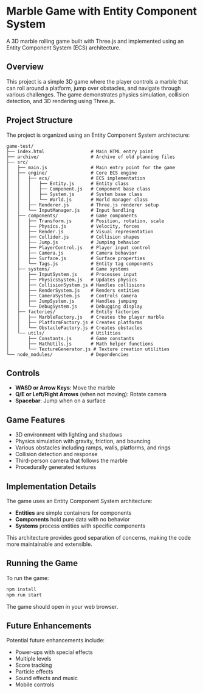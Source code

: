 # Marble Game with Entity Component System

A 3D marble rolling game built with Three.js and implemented using an Entity Component System (ECS) architecture.

## Overview

This project is a simple 3D game where the player controls a marble that can roll around a platform, jump over obstacles, and navigate through various challenges. The game demonstrates physics simulation, collision detection, and 3D rendering using Three.js.

## Project Structure

The project is organized using an Entity Component System architecture:

```
game-test/
├── index.html                 # Main HTML entry point
├── archive/                   # Archive of old planning files
├── src/
│   ├── main.js                # Main entry point for the game
│   ├── engine/                # Core ECS engine
│   │   ├── ecs/               # ECS implementation
│   │   │   ├── Entity.js      # Entity class
│   │   │   ├── Component.js   # Component base class
│   │   │   ├── System.js      # System base class
│   │   │   └── World.js       # World manager class
│   │   ├── Renderer.js        # Three.js renderer setup
│   │   └── InputManager.js    # Input handling
│   ├── components/            # Game components
│   │   ├── Transform.js       # Position, rotation, scale
│   │   ├── Physics.js         # Velocity, forces
│   │   ├── Render.js          # Visual representation
│   │   ├── Collider.js        # Collision shapes
│   │   ├── Jump.js            # Jumping behavior
│   │   ├── PlayerControl.js   # Player input control
│   │   ├── Camera.js          # Camera behavior
│   │   ├── Surface.js         # Surface properties
│   │   └── Tags.js            # Entity tag components
│   ├── systems/               # Game systems
│   │   ├── InputSystem.js     # Processes input
│   │   ├── PhysicsSystem.js   # Updates physics
│   │   ├── CollisionSystem.js # Handles collisions
│   │   ├── RenderSystem.js    # Renders entities
│   │   ├── CameraSystem.js    # Controls camera
│   │   ├── JumpSystem.js      # Handles jumping
│   │   └── DebugSystem.js     # Debugging display
│   ├── factories/             # Entity factories
│   │   ├── MarbleFactory.js   # Creates the player marble
│   │   ├── PlatformFactory.js # Creates platforms
│   │   └── ObstacleFactory.js # Creates obstacles
│   └── utils/                 # Utilities
│       ├── Constants.js       # Game constants
│       ├── MathUtils.js       # Math helper functions
│       └── TextureGenerator.js # Texture creation utilities
└── node_modules/              # Dependencies
```

## Controls

- **WASD or Arrow Keys**: Move the marble
- **Q/E or Left/Right Arrows** (when not moving): Rotate camera
- **Spacebar**: Jump when on a surface

## Game Features

- 3D environment with lighting and shadows
- Physics simulation with gravity, friction, and bouncing
- Various obstacles including ramps, walls, platforms, and rings
- Collision detection and response
- Third-person camera that follows the marble
- Procedurally generated textures

## Implementation Details

The game uses an Entity Component System architecture:

- **Entities** are simple containers for components
- **Components** hold pure data with no behavior
- **Systems** process entities with specific components

This architecture provides good separation of concerns, making the code more maintainable and extensible.

## Running the Game

To run the game:

```bash
npm install
npm run start
```

The game should open in your web browser.

## Future Enhancements

Potential future enhancements include:

- Power-ups with special effects
- Multiple levels
- Score tracking
- Particle effects
- Sound effects and music
- Mobile controls